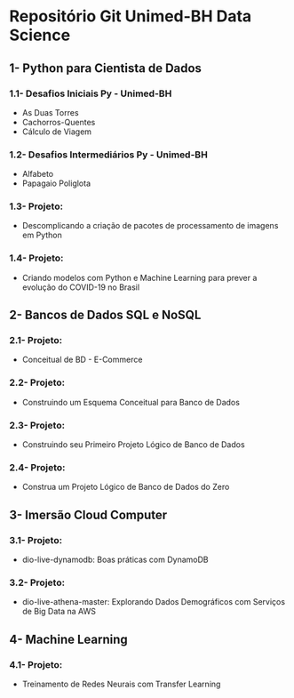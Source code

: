 # Repositório Git Unimed-BH Data Science

## 1- Python para Cientista de Dados

### 1.1- Desafios Iniciais Py - Unimed-BH
- As Duas Torres
- Cachorros-Quentes
- Cálculo de Viagem

### 1.2- Desafios Intermediários Py - Unimed-BH
- Alfabeto
- Papagaio Poliglota

### 1.3- Projeto:
- Descomplicando a criação de pacotes de processamento de imagens em Python

### 1.4- Projeto:
- Criando modelos com Python e Machine Learning para prever a evolução do COVID-19 no Brasil

## 2- Bancos de Dados SQL e NoSQL

### 2.1- Projeto:
- Conceitual de BD - E-Commerce

### 2.2- Projeto:
- Construindo um Esquema Conceitual para Banco de Dados

### 2.3- Projeto:
- Construindo seu Primeiro Projeto Lógico de Banco de Dados

### 2.4- Projeto:
- Construa um Projeto Lógico de Banco de Dados do Zero

## 3- Imersão Cloud Computer

### 3.1- Projeto:
- dio-live-dynamodb: Boas práticas com DynamoDB

### 3.2- Projeto:
- dio-live-athena-master: Explorando Dados Demográficos com Serviços de Big Data na AWS

## 4- Machine Learning

### 4.1- Projeto:
- Treinamento de Redes Neurais com Transfer Learning

